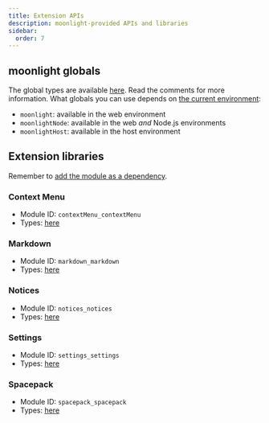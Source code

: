 ```yaml
---
title: Extension APIs
description: moonlight-provided APIs and libraries
sidebar:
  order: 7
---
```


## moonlight globals

The global types are available [here](https://github.com/moonlight-mod/moonlight/blob/main/packages/types/src/globals.ts). Read the comments for more information. What globals you can use depends on [the current environment](/ext-dev/cookbook#extension-entrypoints):

- `moonlight`: available in the web environment
- `moonlightNode`: available in the web *and* Node.js environments
- `moonlightHost`: available in the host environment

## Extension libraries

Remember to [add the module as a dependency](/ext-dev/webpack#webpack-module-dependencies).

### Context Menu

- Module ID: `contextMenu_contextMenu`
- Types: [here](https://github.com/moonlight-mod/moonlight/blob/main/packages/types/src/coreExtensions/contextMenu.ts)

### Markdown

- Module ID: `markdown_markdown`
- Types: [here](https://github.com/moonlight-mod/moonlight/blob/main/packages/types/src/coreExtensions/markdown.ts)

### Notices

- Module ID: `notices_notices`
- Types: [here](https://github.com/moonlight-mod/moonlight/blob/main/packages/types/src/coreExtensions/notices.ts)

### Settings

- Module ID: `settings_settings`
- Types: [here](https://github.com/moonlight-mod/moonlight/blob/main/packages/types/src/coreExtensions/settings.ts)

### Spacepack

- Module ID: `spacepack_spacepack`
- Types: [here](https://github.com/moonlight-mod/moonlight/blob/main/packages/types/src/coreExtensions/spacepack.ts)
